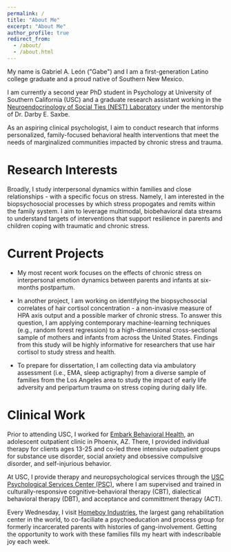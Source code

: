 ```yaml
---
permalink: /
title: "About Me"
excerpt: "About Me"
author_profile: true
redirect_from: 
  - /about/
  - /about.html
---
```


My name is Gabriel A. León ("Gabe") and I am a first-generation Latino college graduate and a proud native of Southern New Mexico.

I am currently a second year PhD student in Psychology at University of Southern California (USC) and a graduate research assistant working in the [Neuroendocrinology of Social Ties (NEST) Laboratory](https://dornsife.usc.edu/nestlab/research/) under the mentorship of Dr. Darby E. Saxbe.

As an aspiring clinical psychologist, I aim to conduct research that informs personalized, family-focused behavioral health interventions that meet the needs of marginalized communities impacted by chronic stress and trauma.

Research Interests
=====
Broadly, I study interpersonal dynamics within families and close relationships - with a specific focus on stress. Namely, I am interested in the biopsychosocial processes by which stress propogates and remits within the family system. I aim to leverage multimodal, biobehavioral data streams to understand targets of interventions that support resilience in parents and children coping with traumatic and chronic stress.

Current Projects
=====
* My most recent work focuses on the effects of chronic stress on interpersonal emotion dynamics between parents and infants at six-months postpartum.

* In another project, I am working on identifying the biopsychosocial correlates of hair cortisol concentration - a non-invasive measure of HPA axis output and a possible marker of chronic stress. To answer this question, I am applying contemporary machine-learning techniques (e.g., random forest regression) to a high-dimensional cross-sectional sample of mothers and infants from across the United States. Findings from this study will be highly informative for researchers that use hair cortisol to study stress and health.

* To prepare for dissertation, I am collecting data via ambulatory assessment (i.e., EMA, sleep actigraphy) from a diverse sample of families from the Los Angeles area to study the impact of early life adversity and peripartum trauma on stress coping during daily life.

Clinical Work
=====
Prior to attending USC, I worked for [Embark Behavioral Health](https://www.embarkbh.com/locations/outpatient-therapy-phoenix-arizona/), an adolescent outpatient clinic in Phoenix, AZ. There, I provided individual therapy for clients ages 13-25 and co-led three intensive outpatient groups for substance use disorder, social anxiety and obsessive compulsive disorder, and self-injurious behavior. 

At USC, I provide therapy and neuropsychological services through the [USC Psychological Services Center (PSC)](https://dornsife.usc.edu/usc-psc), where I am supervised and trained in culturally-responsive cognitive-behavioral therapy (CBT), dialectical behavioral therapy (DBT), and acceptance and committment therapy (ACT). 

Every Wednesday, I visit [Homeboy Industries](https://homeboyindustries.org/), the largest gang rehabilitation center in the world, to co-faciliate a psychoeducation and process group for formerly incarcerated parents with histories of gang-involvement. Getting the opportunity to work with these families fills my heart with indescribable joy each week.

